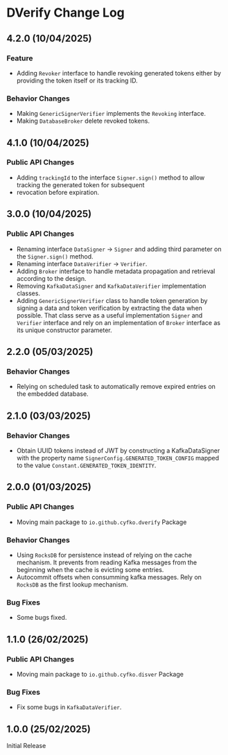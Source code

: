 # DVerify Change Log

## 4.2.0 (10/04/2025)
### Feature
* Adding `Revoker` interface to handle revoking generated tokens either by providing the token itself or its tracking ID.

### Behavior Changes
* Making `GenericSignerVerifier` implements the `Revoking` interface.
* Making `DatabaseBroker` delete revoked tokens.

## 4.1.0 (10/04/2025)
### Public API Changes
* Adding `trackingId` to the interface `Signer.sign()` method to allow tracking the generated token for subsequent 
* revocation before expiration.

## 3.0.0 (10/04/2025)
### Public API Changes
* Renaming interface `DataSigner` -> `Signer` and adding third parameter on the `Signer.sign()` method.
* Renaming interface `DataVerifier` -> `Verifier`.
* Adding `Broker` interface to handle metadata propagation and retrieval according to the design.
* Removing `KafkaDataSigner` and `KafkaDataVerifier` implementation classes.
* Adding `GenericSignerVerifier` class to handle token generation by signing a data and token verification by extracting
  the data when possible. That class serve as a useful implementation `Signer` and `Verifier` interface and rely on an 
  implementation of `Broker` interface as its unique constructor parameter.

## 2.2.0 (05/03/2025)
### Behavior Changes
* Relying on scheduled task to automatically remove expired entries on the embedded database.

## 2.1.0 (03/03/2025)
### Behavior Changes
* Obtain UUID tokens instead of JWT by constructing a KafkaDataSigner with the property name `SignerConfig.GENERATED_TOKEN_CONFIG` mapped to the value `Constant.GENERATED_TOKEN_IDENTITY`.

## 2.0.0 (01/03/2025)
### Public API Changes
* Moving main package to `io.github.cyfko.dverify` Package

### Behavior Changes
* Using `RocksDB` for persistence instead of relying on the cache mechanism. It prevents from reading Kafka messages from the beginning when the cache is evicting some entries.
* Autocommit offsets when consumming kafka messages. Rely on `RocksDB` as the first lookup mechanism.

### Bug Fixes
* Some bugs fixed.

## 1.1.0 (26/02/2025)
### Public API Changes
* Moving main package to `io.github.cyfko.disver` Package

### Bug Fixes
* Fix some bugs in `KafkaDataVerifier`.

## 1.0.0 (25/02/2025)
Initial Release